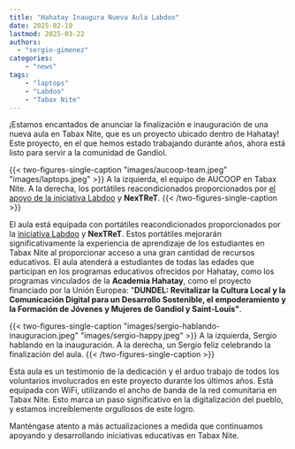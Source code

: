 ```yaml
---
title: "Hahatay Inaugura Nueva Aula Labdoo"
date: 2025-02-10
lastmod: 2025-03-22
authors: 
  - "sergio-gimenez"  
categories:
    - "news"
tags:
    - "laptops"
    - "Labdoo"
    - "Tabax Nite"
---
```


¡Estamos encantados de anunciar la finalización e inauguración de una nueva aula en Tabax Nite, que es un proyecto ubicado dentro de Hahatay! Este proyecto, en el que hemos estado trabajando durante años, ahora está listo para servir a la comunidad de Gandiol.

{{< two-figures-single-caption "images/aucoop-team.jpeg" "images/laptops.jpeg" >}}
A la izquierda, el equipo de AUCOOP en Tabax Nite. A la derecha, los portátiles reacondicionados proporcionados por [el apoyo de la iniciativa Labdoo](https://platform.labdoo.org/edoovillage?e=108374) y **NexTReT**.
{{< /two-figures-single-caption >}}

El aula está equipada con portátiles reacondicionados proporcionados por la [iniciativa Labdoo](https://platform.labdoo.org/edoovillage?e=108374) y **NexTReT**. Estos portátiles mejorarán significativamente la experiencia de aprendizaje de los estudiantes en Tabax Nite al proporcionar acceso a una gran cantidad de recursos educativos. El aula atenderá a estudiantes de todas las edades que participan en los programas educativos ofrecidos por Hahatay, como los programas vinculados de la **Academia Hahatay**, como el proyecto financiado por la Unión Europea: "**DUNDEL: Revitalizar la Cultura Local y la Comunicación Digital para un Desarrollo Sostenible, el empoderamiento y la Formación de Jóvenes y Mujeres de Gandiol y Saint-Louis"**.

{{< two-figures-single-caption "images/sergio-hablando-inauguracion.jpeg" "images/sergio-happy.jpeg" >}}
A la izquierda, Sergio hablando en la inauguración. A la derecha, un Sergio feliz celebrando la finalización del aula.
{{< /two-figures-single-caption >}}

Esta aula es un testimonio de la dedicación y el arduo trabajo de todos los voluntarios involucrados en este proyecto durante los últimos años. Está equipada con WiFi, utilizando el ancho de banda de la red comunitaria en Tabax Nite. Esto marca un paso significativo en la digitalización del pueblo, y estamos increíblemente orgullosos de este logro.

Manténgase atento a más actualizaciones a medida que continuamos apoyando y desarrollando iniciativas educativas en Tabax Nite.
